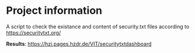# Project information
A script to check the existance and content of security.txt files according to https://securitytxt.org/

**Results**: https://hzi.pages.hzdr.de/VIT/securitytxtdashboard
